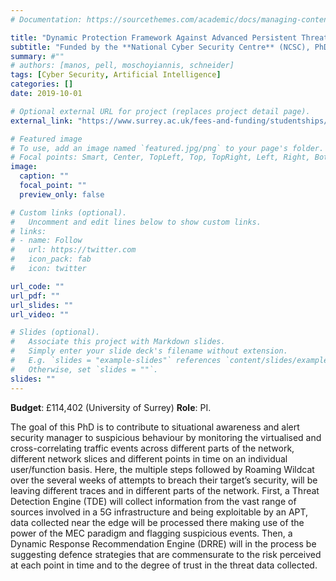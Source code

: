 ```yaml
---
# Documentation: https://sourcethemes.com/academic/docs/managing-content/

title: "Dynamic Protection Framework Against Advanced Persistent Threats in 5G Networks"
subtitle: "Funded by the **National Cyber Security Centre** (NCSC), PhD studentship, 2019-2022."
summary: #""
# authors: [manos, pell, moschoyiannis, schneider]
tags: [Cyber Security, Artificial Intelligence]
categories: []
date: 2019-10-01

# Optional external URL for project (replaces project detail page).
external_link: "https://www.surrey.ac.uk/fees-and-funding/studentships/dynamic-protection-framework-against-advanced-persistent-threats-5g"

# Featured image
# To use, add an image named `featured.jpg/png` to your page's folder.
# Focal points: Smart, Center, TopLeft, Top, TopRight, Left, Right, BottomLeft, Bottom, BottomRight.
image:
  caption: ""
  focal_point: ""
  preview_only: false

# Custom links (optional).
#   Uncomment and edit lines below to show custom links.
# links:
# - name: Follow
#   url: https://twitter.com
#   icon_pack: fab
#   icon: twitter

url_code: ""
url_pdf: ""
url_slides: ""
url_video: ""

# Slides (optional).
#   Associate this project with Markdown slides.
#   Simply enter your slide deck's filename without extension.
#   E.g. `slides = "example-slides"` references `content/slides/example-slides.md`.
#   Otherwise, set `slides = ""`.
slides: ""
---
```

**Budget**: £114,402 (University of Surrey)
**Role**: PI.

The goal of this PhD is to contribute to situational awareness and alert security manager to suspicious behaviour by monitoring the virtualised and cross-correlating traffic events across different parts of the network, different network slices and different points in time on an individual user/function basis. Here, the multiple steps followed by Roaming Wildcat over the several weeks of attempts to breach their target’s security, will be leaving different traces and in different parts of the network. First, a Threat Detection Engine (TDE) will collect information from the vast range of sources involved in a 5G infrastructure and being exploitable by an APT, data collected near the edge will be processed there making use of the power of the MEC paradigm and flagging suspicious events. Then, a Dynamic Response Recommendation Engine (DRRE) will in the process be suggesting defence strategies that are commensurate to the risk perceived at each point in time and to the degree of trust in the threat data collected.
